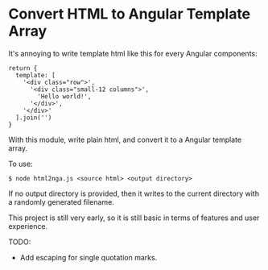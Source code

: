 # Convert HTML to Angular Template Array

It's annoying to write template html like this for every Angular components:

```
return {
  template: [
    '<div class="row">',
      '<div class="small-12 columns">',
        'Hello world!',
      '</div>',
    '</div>'
  ].join('')
}
```

With this module, write plain html, and convert it to a Angular template array.


To use:
```
$ node html2nga.js <source html> <output directory>
```

If no output directory is provided, then it writes to the current directory with a randomly generated filename.

This project is still very early, so it is still basic in terms of features and user experience.

TODO:
* Add escaping for single quotation marks.